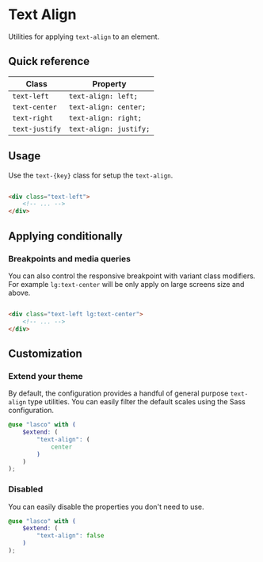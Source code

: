 # Text Align

Utilities for applying `text-align` to an element.

## Quick reference

| Class          | Property               |
|----------------|------------------------|
| `text-left`    | `text-align: left;`    |
| `text-center`  | `text-align: center;`  |
| `text-right`   | `text-align: right;`   |
| `text-justify` | `text-align: justify;` |

## Usage

Use the `text-{key}` class for setup the `text-align`.

```html

<div class="text-left">
    <!-- ... -->
</div>
```

## Applying conditionally

### Breakpoints and media queries

You can also control the responsive breakpoint with variant class modifiers. For example `lg:text-center` will be only
apply on large screens size and above.

```html

<div class="text-left lg:text-center">
    <!-- ... -->
</div>
```

## Customization

### Extend your theme

By default, the configuration provides a handful of general purpose `text-align` type utilities. You can easily filter
the default scales using the Sass configuration.

```scss
@use "lasco" with (
    $extend: (
        "text-align": (
            center
        )
    )
);
```

### Disabled

You can easily disable the properties you don't need to use.

```scss
@use "lasco" with (
    $extend: (
        "text-align": false
    )
);
```
